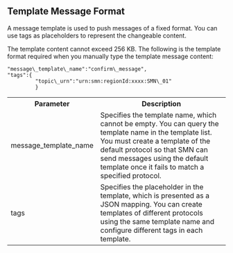 ## Template Message Format


A message template is used to push messages of a fixed format. You can use tags as placeholders to represent the changeable content.

The template content cannot exceed 256 KB. The following is the template format required when you manually type the template message content:

    "message\_template\_name":"confirm\_message",
    "tags":{
		     "topic\_urn":"urn:smn:regionId:xxxx:SMN\_01"
		     }

<table>
<tr>
<th>Parameter</th>
<th>Description</th>
</tr>
<tr>
<td>message_template_name </td>
<td>Specifies the template name, which cannot be empty. You can query the template name in the template list. You must create a template of the default protocol so that SMN can send messages using the default template once it fails to match a specified protocol. </td>
</tr>
<tr>
<td> tags</td>
<td>Specifies the placeholder in the template, which is presented as a JSON mapping. You can create templates of different protocols using the same template name and configure different tags in each template. </td>
</tr>
</table> 

                                                   